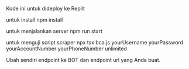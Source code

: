 Kode ini untuk dideploy ke Replit

untuk install
npm install

untuk menjalankan server
npm run start

untuk menguji script scraper
npx tsx bca.js yourUsername yourPassword yourAccountNumber yourPhoneNumber unlimited

Ubah sendiri endpoint ke BOT dan endpoint url yang Anda buat.

